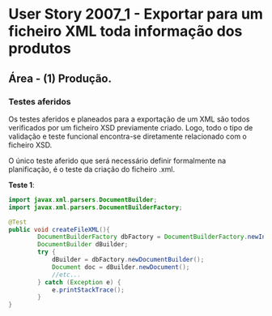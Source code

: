 # User Story 2007_1 - Exportar para um ficheiro XML toda informação dos produtos

## Área - (1) Produção.

### Testes aferidos

Os testes aferidos e planeados para a exportação de um XML são todos verificados por um ficheiro XSD previamente criado. Logo, todo o tipo de validação e teste funcional encontra-se diretamente relacionado com o ficheiro XSD. 

O único teste aferido que será necessário definir formalmente na planificação, é o teste da criação do ficheiro .xml.

**Teste 1**: 

```java
import javax.xml.parsers.DocumentBuilder;
import javax.xml.parsers.DocumentBuilderFactory;	

@Test
public void createFileXML(){
		DocumentBuilderFactory dbFactory = DocumentBuilderFactory.newInstance();
        DocumentBuilder dBuilder;
        try {
            dBuilder = dbFactory.newDocumentBuilder();
            Document doc = dBuilder.newDocument();
            //etc...
        } catch (Exception e) {
            e.printStackTrace();
        }
}
```

